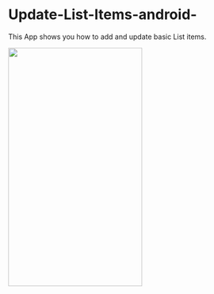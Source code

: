 # Update-List-Items-android-
This App shows you how to add and update basic List items.

<img src="https://github.com/SyedFaseehUddin/Update-List-Items-android-/blob/master/Screenshot.jpg" height="480" width="270">
